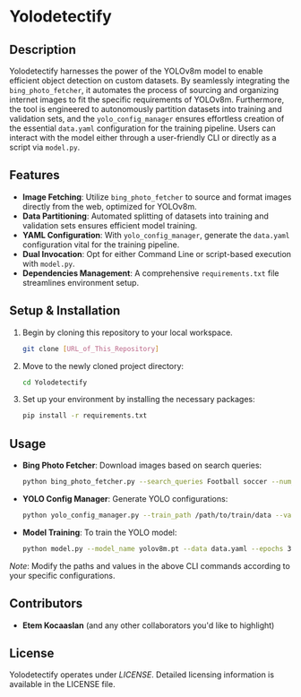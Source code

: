 # Yolodetectify

## Description
Yolodetectify harnesses the power of the YOLOv8m model to enable efficient object detection on custom datasets. By seamlessly integrating the `bing_photo_fetcher`, it automates the process of sourcing and organizing internet images to fit the specific requirements of YOLOv8m. Furthermore, the tool is engineered to autonomously partition datasets into training and validation sets, and the `yolo_config_manager` ensures effortless creation of the essential `data.yaml` configuration for the training pipeline. Users can interact with the model either through a user-friendly CLI or directly as a script via `model.py`.

## Features
- **Image Fetching**: Utilize `bing_photo_fetcher` to source and format images directly from the web, optimized for YOLOv8m.
- **Data Partitioning**: Automated splitting of datasets into training and validation sets ensures efficient model training.
- **YAML Configuration**: With `yolo_config_manager`, generate the `data.yaml` configuration vital for the training pipeline.
- **Dual Invocation**: Opt for either Command Line or script-based execution with `model.py`.
- **Dependencies Management**: A comprehensive `requirements.txt` file streamlines environment setup.

## Setup & Installation
1. Begin by cloning this repository to your local workspace.
   ```bash
   git clone [URL_of_This_Repository]
   ```
2. Move to the newly cloned project directory:
   ```bash
   cd Yolodetectify
   ```
3. Set up your environment by installing the necessary packages:
   ```bash
   pip install -r requirements.txt
   ```

## Usage

- **Bing Photo Fetcher**:
  Download images based on search queries:
  ```bash
  python bing_photo_fetcher.py --search_queries Football soccer --num_images_per_query 100 --output_folder_name images
  ```

- **YOLO Config Manager**:
  Generate YOLO configurations:
  ```bash
  python yolo_config_manager.py --train_path /path/to/train/data --val_path /path/to/val/data --nc 2 --names Player Ball
  ```

- **Model Training**:
  To train the YOLO model:
  ```bash
  python model.py --model_name yolov8m.pt --data data.yaml --epochs 30 --imgsz 640
  ```

_Note_: Modify the paths and values in the above CLI commands according to your specific configurations.

## Contributors
- **Etem Kocaaslan** (and any other collaborators you'd like to highlight)

## License
Yolodetectify operates under *LICENSE*. Detailed licensing information is available in the LICENSE file.
